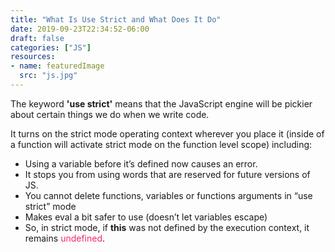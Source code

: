 ```yaml
---
title: "What Is Use Strict and What Does It Do"
date: 2019-09-23T22:34:52-06:00
draft: false
categories: ["JS"]
resources:
- name: featuredImage
  src: "js.jpg"
---
```


The keyword <strong>'use strict'</strong> means that the JavaScript engine will be pickier about certain things we do when we write code.


It turns on the strict mode operating context wherever you place it (inside of a function will activate strict mode on the function level scope) including:

* Using a variable before it’s defined now causes an error.
* It stops you from using words that are reserved for future versions of JS.
* You cannot delete functions, variables or functions arguments in  “use strict” mode
* Makes eval a bit safer to use (doesn’t let variables escape)
* So, in strict mode, if <strong>this</strong> was not defined by the execution context, it remains <span style="color: #f92672">undefined</span>.
